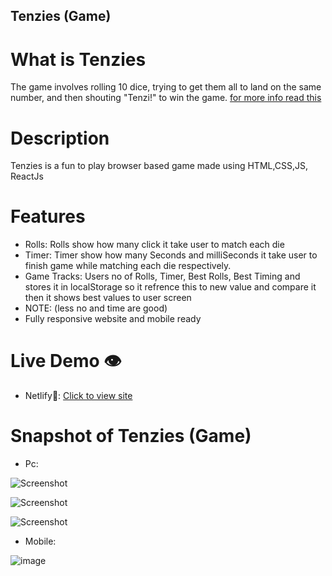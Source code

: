 ## Tenzies (Game)

# What is Tenzies

The game involves rolling 10 dice, trying to get them all to land on the same number, and then shouting "Tenzi!" to win the game. [for more info read this](https://boardgamegeek.com/boardgame/113819/tenzi#:~:text=Every%20player%20gets%2010%20dice,Tenzi!%22%20is%20the%20winner.)

# Description

Tenzies is a fun to play browser based game made using HTML,CSS,JS, ReactJs

# Features

- Rolls: Rolls show how many click it take user to match each die
- Timer: Timer show how many Seconds and milliSeconds it take user to finish game while matching each die respectively.
- Game Tracks: Users no of Rolls, Timer, Best Rolls, Best Timing and stores it in localStorage so it refrence this to new value and compare it then it shows best values to user screen
- NOTE: (less no and time are good)
- Fully responsive website and mobile ready

# Live Demo 👁️

- Netlify🔗: [Click to view site](https://tenzis-game-rahulporel.netlify.app/)

# Snapshot of Tenzies (Game)

- Pc:
  
![Screenshot](https://github.com/RahulPorel/Tenzies-Game/assets/98636266/e028e2d6-58a5-428a-86d7-4756b6316155)

![Screenshot](https://github.com/RahulPorel/Tenzies-Game/assets/98636266/ce0f6842-d81b-4851-8885-fbe3e81b7d35)

![Screenshot](https://github.com/RahulPorel/Tenzies-Game/assets/98636266/65632524-6703-4e9d-a7a1-68027583f36d)

- Mobile:
  
![image](https://github.com/RahulPorel/Tic_Tac_Toe/assets/98636266/79e6b32f-3f8c-4836-8240-17227c083ed3)
